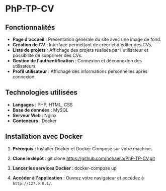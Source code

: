 # PhP-TP-CV

## Fonctionnalités

- **Page d'accueil** : Présentation générale du site avec une image de fond.
- **Création de CV** : Interface permettant de créer et d'éditer des CVs.
- **Liste de projets** : Affichage des projets réalisés par l'utilisateur et possibilité de supprimer des CVs.
- **Gestion de l'authentification** : Connexion et déconnexion des utilisateurs.
- **Profil utilisateur** : Affichage des informations personnelles après connexion.

## Technologies utilisées

- **Langages** : PHP, HTML, CSS
- **Base de données** : MySQL 
- **Serveur Web** : Nginx
- **Conteneurs** : Docker

## Installation avec Docker

1. **Prérequis** : Installer Docker et Docker Compose sur votre machine.

2. **Clone le dépôt** :
   git clone https://github.com/nohaeila/PhP-TP-CV.git

3. **Lancer les services Docker** :
   docker-compose up 

4. **Accéder à l'application** : Ouvrez votre navigateur et accédez à `http://127.0.0.1/`.

